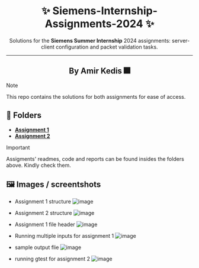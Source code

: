 
<h1 align="center">
  ✨ Siemens-Internship-Assignments-2024 ✨
</h1>

<p align="center">
Solutions for the <b>Siemens Summer Internship</b> 2024 assignments:
server-client configuration and packet validation tasks.
</p>

---

<h2 align="center">
  By <b>Amir Kedis 🎆</b>
</h2>



> [!NOTE]
> This repo contains the solutions for both assignments for ease of access.

## 📁 Folders

- **[Assignment 1](./Assignment1)**
- **[Assignment 2](./Assignment2)**

> [!IMPORTANT]
> Assigments' readmes, code and reports can be found insides the folders above. Kindly check them.

## 🖼️ Images / screentshots

- Assignment 1 structure
![image](https://github.com/user-attachments/assets/c4bc3b81-860a-4a0d-9b17-9159745f6ead)

- Assignment 2 structure
![image](https://github.com/user-attachments/assets/0f199279-e0db-407b-a9bd-e28d5c08c181)

- Assignment 1 file header
![image](https://github.com/user-attachments/assets/afe080e5-254d-4923-a540-783abaf6ce5f)

- Running multiple inputs for assignment 1
![image](https://github.com/user-attachments/assets/83e7cfc1-a17c-43ab-b4bb-65a0a7ae6d2c)

- sample output flie
![image](https://github.com/user-attachments/assets/7cda3577-c5e7-4f63-ab81-9e8a8493f8a9)

- running gtest for assignment 2
![image](https://github.com/user-attachments/assets/3d4c6d42-21ed-4e91-b907-5b42242b5f42)








